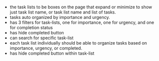 - the task lists to be boxes on the page that expand or minimize to show just task list name, or task list name and list of tasks.
- tasks auto organized by importance and urgency.
- has 3 filters for task-lists, one for importance, one for urgency, and one for completion status
- has hide completed button
- can search for specific task-list
- each task list individually should be able to organize tasks based on importance, urgency, or completed.
- has hide completed button within task-list